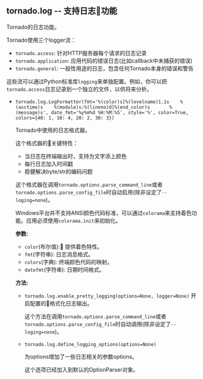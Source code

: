 ## tornado.log -- 支持日志功能

Tornado的日志功能。

Tornado使用三个logger流：

- `tornado.access`: 针对HTTP服务器每个请求的日志记录
- `tornado.application`: 应用代码的错误日志(比如callback中未捕获的错误)
- `tornado.general`: 一般性用途的日志，包含任何Tornado本身的错误和警告

这些流可以通过Python标准库`logging`来单独配置。例如，你可以把`tornado.access`日志记录到一个独立的文件，以供将来分析。

- `tornado.log.LogFormatter(fmt='%(color)s[%(levelname)1.1s    %(asctime)s    %(module)s:%(lineno)d]%(end_color)s       %(message)s', date_fmt='%y%m%d %H:%M:%S', style='%', color=True, colors={40: 1, 10: 4, 20: 2, 30: 3})`

    Tornado中使用的日志格式器。

    这个格式器的关键特性：

    - 当日志在终端输出时，支持为文字添上颜色
    - 每行日志加入时间戳
    - 稳健解决byte/str的编码问题

    这个格式器在调用`tornado.options.parse_command_line`或者`tornado.options.parse_config_file`时自动启用(除非设定了`--loging=none`)。

    Windows平台并不支持ANSI颜色代码标准，可以通过`colorama`来支持着色功能。应用必须使用`colorama.init`来初始化。

    **参数:**

    - `color`(布尔值): 提供着色特性。
    - `fmt`(字符串): 日志消息格式。
    - `colors`(字典): 终端颜色代码的映射。
    - `datefmt`(字符串): 日期时间格式。

    **方法:**

    - `tornado.log.enable_pretty_logging(options=None, logger=None)`
        开启配置的格式化日志输出。

        这个方法在调用`tornado.options.parse_command_line`或者`tornado.options.parse_config_file`时自动调用(除非设定了`--loging=none`)。

    - `tornado.log.define_logging_options(options=None)`

        为options增加了一些日志相关的参数options。

        这个选项已经加入到默认的OptionParser对象。

    